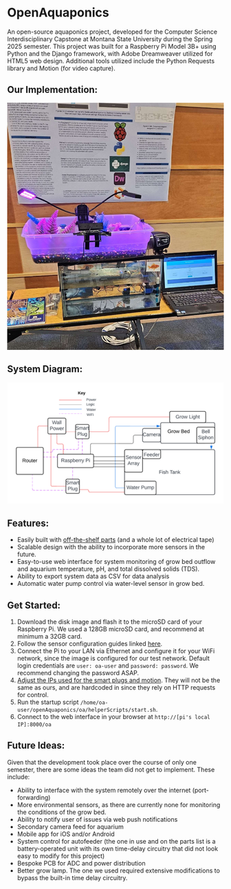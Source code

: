 # OpenAquaponics
An open-source aquaponics project, developed for the Computer Science Interdisciplinary Capstone at Montana State University during the Spring 2025 semester. This project was built for a Raspberry Pi Model 3B+ using Python and the Django framework, with Adobe Dreamweaver utilized for HTML5 web design. Additional tools utilized include the Python Requests library and Motion (for video capture). 

## Our Implementation:
![The OpenAquaponics prototype on display](/demoImage.jpg)

## System Diagram:
![System diagram](/Capstone%20-%20Prototype%20System%20Diagram.png)

## Features:
- Easily built with [off-the-shelf parts](/Parts%20List.md) (and a whole lot of electrical tape)
- Scalable design with the ability to incorporate more sensors in the future.
- Easy-to-use web interface for system monitoring of grow bed outflow and aquarium temperature, pH, and total dissolved solids (TDS).
- Ability to export system data as CSV for data analysis
- Automatic water pump control via water-level sensor in grow bed.

## Get Started:
1. Download the disk image and flash it to the microSD card of your Raspberry Pi. We used a 128GB microSD card, and recommend at minimum a 32GB card.
2. Follow the sensor configuration guides linked [here](/sensorConfiguration.md).
3. Connect the Pi to your LAN via Ethernet and configure it for your WiFi network, since the image is configured for our test network. Default login credentials are `user: oa-user` and `password: password`. We recommend changing the password ASAP.
4. [Adjust the IPs used for the smart plugs and motion](/networkConfiguration.md). They will not be the same as ours, and are hardcoded in since they rely on HTTP requests for control.
5. Run the startup script `/home/oa-user/openAquaponics/oa/helperScripts/start.sh`.
6. Connect to the web interface in your browser at `http://[pi's local IP]:8000/oa`

## Future Ideas:
Given that the development took place over the course of only one semester, there are some ideas the team did not get to implement. These include:
- Ability to interface with the system remotely over the internet (port-forwarding)
- More environmental sensors, as there are currently none for monitoring the conditions of the grow bed.
- Ability to notify user of issues via web push notifications
- Secondary camera feed for aquarium
- Mobile app for iOS and/or Android
- System control for autofeeder (the one in use and on the parts list is a battery-operated unit with its own time-delay circuitry that did not look easy to modify for this project)
- Bespoke PCB for ADC and power distribution
- Better grow lamp. The one we used required extensive modifications to bypass the built-in time delay circuitry.
